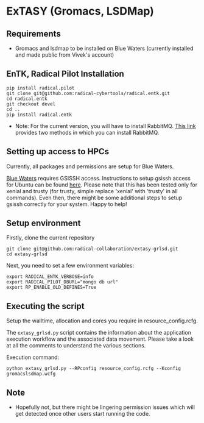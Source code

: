 # ExTASY (Gromacs, LSDMap)


## Requirements

* Gromacs and lsdmap to be installed on Blue Waters (currently installed
and made public from Vivek's account)

## EnTK, Radical Pilot Installation

```
pip install radical.pilot
git clone git@github.com:radical-cybertools/radical.entk.git
cd radical.entk
git checkout devel
cd ..
pip install radical.entk
```
* Note: For the current version, you will have to install RabbitMQ. 
[This link](http://radicalentk-06.readthedocs.io/en/arch-v0.6/install.html) provides two methods in which
you can install RabbitMQ.


## Setting up access to HPCs

Currently, all packages and permissions are setup for Blue Waters.

[Blue Waters](https://bluewaters.ncsa.illinois.edu/user-guide)
requires GSISSH access. Instructions to setup gsissh access for Ubuntu can be 
found [here](https://github.com/vivek-bala/docs/blob/master/misc/gsissh_setup_stampede_ubuntu_xenial.sh/).
Please note that this has been tested only for xenial and trusty (for trusty, 
simple replace 'xenial' with 'trusty' in all commands). Even then, there might 
be some additional steps to setup gsissh correctly for your system. Happy to 
help!


## Setup environment

Firstly, clone the current repository

```
git clone git@github.com:radical-collaboration/extasy-grlsd.git
cd extasy-grlsd
```

Next, you need to set a few environment variables:
```
export RADICAL_ENTK_VERBOSE=info
export RADICAL_PILOT_DBURL="mongo db url"
export RP_ENABLE_OLD_DEFINES=True
```

## Executing the script

Setup the walltime, allocation and cores you require in resource_config.rcfg.


The ```extasy_grlsd.py``` script contains the information about the application 
execution workflow and the associated data movement. Please take a look at all 
the comments to understand the various sections.

Execution command: 

```
python extasy_grlsd.py --RPconfig resource_config.rcfg --Kconfig gromacslsdmap.wcfg
```


## Note

* Hopefully not, but there might be lingering permission issues which will get 
detected once other users start running the code.
